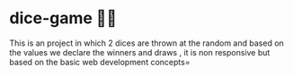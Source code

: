 # dice-game 🎲🎲
This is an project in which 2 dices are thrown at the random and based on the values we declare the winners and draws  , it is non responsive but based on the basic web development concepts=
